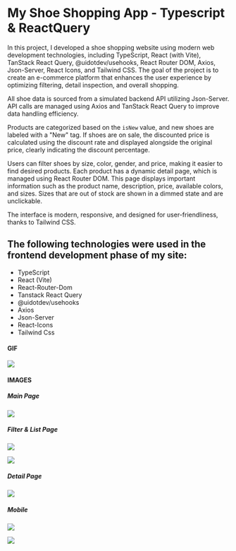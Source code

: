 <h1>My Shoe Shopping App - Typescript & ReactQuery </h1>

In this project, I developed a shoe shopping website using modern web development technologies, including TypeScript, React (with Vite), TanStack React Query, @uidotdev/usehooks, React Router DOM, Axios, Json-Server, React Icons, and Tailwind CSS. The goal of the project is to create an e-commerce platform that enhances the user experience by optimizing filtering, detail inspection, and overall shopping.

All shoe data is sourced from a simulated backend API utilizing Json-Server. API calls are managed using Axios and TanStack React Query to improve data handling efficiency. 

Products are categorized based on the `isNew` value, and new shoes are labeled with a "New" tag. If shoes are on sale, the discounted price is calculated using the discount rate and displayed alongside the original price, clearly indicating the discount percentage.

Users can filter shoes by size, color, gender, and price, making it easier to find desired products. Each product has a dynamic detail page, which is managed using React Router DOM. This page displays important information such as the product name, description, price, available colors, and sizes. Sizes that are out of stock are shown in a dimmed state and are unclickable.

The interface is modern, responsive, and designed for user-friendliness, thanks to Tailwind CSS.

<h2> The following technologies were used in the frontend development phase of my site: </h2>

- TypeScript
- React (Vite)
- React-Router-Dom
- Tanstack React Query 
- @uidotdev/usehooks
- Axios
- Json-Server
- React-Icons
- Tailwind Css


<h4>GIF</h5>

![](/public/shoe-shopping.gif)

<h4>IMAGES</h4>

<h5>Main Page</h5>

![](./public/main.png)

<h5>Filter & List Page</h5>

![](/public/filter-list.png)

![](/public/filter2.png)

<h5>Detail Page</h5>

![](/public/detail.png)

<h5>Mobile</h5>

![](/public/mobilea1.png)

![](/public/mobile1.png)


